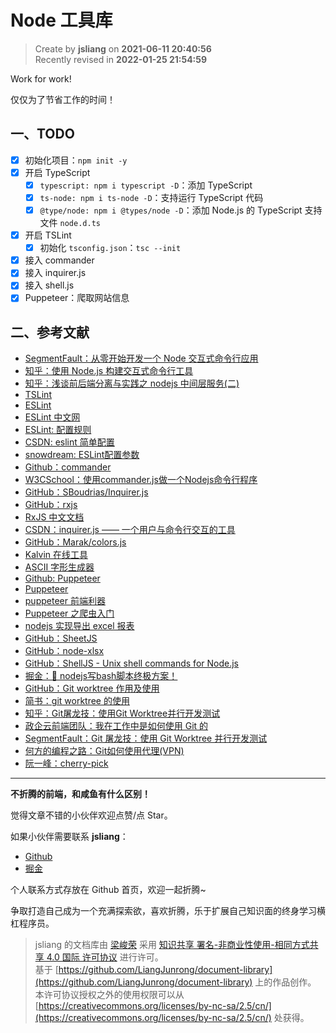 Node 工具库
===

> Create by **jsliang** on **2021-06-11 20:40:56**  
> Recently revised in **2022-01-25 21:54:59**

Work for work!

仅仅为了节省工作的时间！

## 一、TODO

* [x] 初始化项目：`npm init -y`
* [x] 开启 TypeScript
  * [x] `typescript: npm i typescript -D`：添加 TypeScript
  * [x] `ts-node: npm i ts-node -D`：支持运行 TypeScript 代码
  * [x] `@type/node: npm i @types/node -D`：添加 Node.js 的 TypeScript 支持文件 `node.d.ts`
* [x] 开启 TSLint
  * [x] 初始化 `tsconfig.json`：`tsc --init`
* [x] 接入 commander
* [x] 接入 inquirer.js
* [x] 接入 shell.js
* [x] Puppeteer：爬取网站信息

## 二、参考文献

* [SegmentFault：从零开始开发一个 Node 交互式命令行应用](https://segmentfault.com/a/1190000018390344)
* [知乎：使用 Node.js 构建交互式命令行工具](https://zhuanlan.zhihu.com/p/53902095)
* [知乎：浅谈前后端分离与实践之 nodejs 中间层服务(二)](https://zhuanlan.zhihu.com/p/30384677)
* [TSLint](https://palantir.github.io/tslint/)
* [ESLint](https://eslint.org/docs/user-guide/getting-started)
* [ESLint 中文网](https://cn.eslint.org/docs/user-guide/getting-started)
* [ESLint: 配置规则](https://cn.eslint.org/docs/rules/)
* [CSDN: eslint 简单配置](https://blog.csdn.net/sxm666666/article/details/108064890)
* [snowdream: ESLint配置参数](https://note.xiexuefeng.cc/post/eslint-config/)
* [Github：commander](https://github.com/tj/commander.js/blob/master/Readme_zh-CN.md)
* [W3CSchool：使用commander.js做一个Nodejs命令行程序](https://www.w3cschool.cn/xhwqi/xhwqi-4hyt24se.html)
* [GitHub：SBoudrias/Inquirer.js](https://github.com/SBoudrias/Inquirer.js/)
* [GitHub：rxjs](https://github.com/ReactiveX/rxjs)
* [RxJS 中文文档](https://cn.rx.js.org/manual/overview.html)
* [CSDN：inquirer.js —— 一个用户与命令行交互的工具](https://blog.csdn.net/qq_26733915/article/details/80461257)
* [GitHub：Marak/colors.js](https://github.com/Marak/colors.js)
* [Kalvin 在线工具](https://tools.kalvinbg.cn/txt/ascii)
* [ASCII 字形生成器](https://www.wncx.cn/ascii/)
* [Github: Puppeteer](https://github.com/puppeteer/puppeteer)
* [Puppeteer](https://zhaoqize.github.io/puppeteer-api-zh_CN/)
* [puppeteer 前端利器](https://www.cnblogs.com/mingme/p/14013325.html)
* [Puppeteer 之爬虫入门](https://blog.fundebug.com/2017/11/01/guide-to-automating-scraping-the-web-with-js/)
* [nodejs 实现导出 excel 报表](https://cloud.tencent.com/developer/article/1653844)
* [GitHub：SheetJS](https://github.com/SheetJS/sheetjs)
* [GitHub：node-xlsx](https://github.com/mgcrea/node-xlsx)
* [GitHub：ShellJS - Unix shell commands for Node.js](https://github.com/shelljs/shelljs)
* [掘金：👏 nodejs写bash脚本终极方案！](https://juejin.cn/post/6979989936137043999)
* [GitHub：Git worktree 作用及使用](http://einverne.github.io/post/2019/03/git-worktree.html)
* [简书：git worktree 的使用](https://www.jianshu.com/p/ffeb38d27f64)
* [知乎：Git屠龙技：使用Git Worktree并行开发测试](https://zhuanlan.zhihu.com/p/92906230)
* [政企云前端团队：我在工作中是如何使用 Git 的](https://www.zoo.team/article/how-to-use-git)
* [SegmentFault：Git 屠龙技：使用 Git Worktree 并行开发测试](https://segmentfault.com/a/1190000038508752)
* [何方的编程之路：Git如何使用代理(VPN)](https://code.iamhefang.cn/content/how-to-make-git-auto-use-vpn.html)
* [阮一峰：cherry-pick](http://www.ruanyifeng.com/blog/2020/04/git-cherry-pick.html)

---

**不折腾的前端，和咸鱼有什么区别！**

觉得文章不错的小伙伴欢迎点赞/点 Star。

如果小伙伴需要联系 **jsliang**：

* [Github](https://github.com/LiangJunrong/document-library)
* [掘金](https://juejin.im/user/3403743728515246)

个人联系方式存放在 Github 首页，欢迎一起折腾~

争取打造自己成为一个充满探索欲，喜欢折腾，乐于扩展自己知识面的终身学习横杠程序员。

> jsliang 的文档库由 [梁峻荣](https://github.com/LiangJunrong) 采用 [知识共享 署名-非商业性使用-相同方式共享 4.0 国际 许可协议](http://creativecommons.org/licenses/by-nc-sa/4.0/) 进行许可。<br/>基于 [https://github.com/LiangJunrong/document-library](https://github.com/LiangJunrong/document-library) 上的作品创作。<br/>本许可协议授权之外的使用权限可以从 [https://creativecommons.org/licenses/by-nc-sa/2.5/cn/](https://creativecommons.org/licenses/by-nc-sa/2.5/cn/) 处获得。
